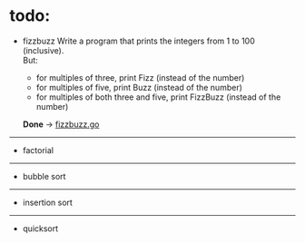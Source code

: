 todo:
======

- fizzbuzz
Write a program that prints the integers from   1   to   100   (inclusive).  
But:  
  - for multiples of three,   print   Fizz     (instead of the number)
  - for multiples of five,   print   Buzz     (instead of the number)
  - for multiples of both three and five,   print   FizzBuzz     (instead of the number)  
  
  **Done** -> [fizzbuzz.go](https://github.com/evro23x/goprog/blob/master/algorithms/fizzbuzz.go)
___

- factorial
___
- bubble sort
___
- insertion sort
___
- quicksort
